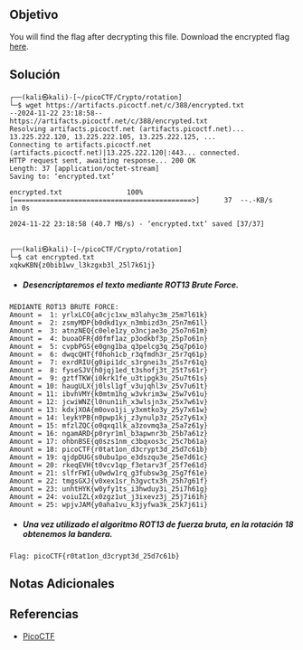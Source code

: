 ## Objetivo
You will find the flag after decrypting this file.
Download the encrypted flag [here](https://artifacts.picoctf.net/c/388/encrypted.txt).
## Solución
```
┌──(kali㉿kali)-[~/picoCTF/Crypto/rotation]
└─$ wget https://artifacts.picoctf.net/c/388/encrypted.txt
--2024-11-22 23:18:58--  https://artifacts.picoctf.net/c/388/encrypted.txt
Resolving artifacts.picoctf.net (artifacts.picoctf.net)... 13.225.222.120, 13.225.222.105, 13.225.222.125, ...
Connecting to artifacts.picoctf.net (artifacts.picoctf.net)|13.225.222.120|:443... connected.
HTTP request sent, awaiting response... 200 OK
Length: 37 [application/octet-stream]
Saving to: ‘encrypted.txt’

encrypted.txt                100%[============================================>]      37  --.-KB/s    in 0s      

2024-11-22 23:18:58 (40.7 MB/s) - ‘encrypted.txt’ saved [37/37]

                                                                                                                  
┌──(kali㉿kali)-[~/picoCTF/Crypto/rotation]
└─$ cat encrypted.txt   
xqkwKBN{z0bib1wv_l3kzgxb3l_25l7k61j}
```

- ##### Desencriptaremos el texto mediante ROT13 Brute Force.
```
MEDIANTE ROT13 BRUTE FORCE:
Amount =  1: yrlxLCO{a0cjc1xw_m3lahyc3m_25m7l61k}
Amount =  2: zsmyMDP{b0dkd1yx_n3mbizd3n_25n7m61l}
Amount =  3: atnzNEQ{c0ele1zy_o3ncjae3o_25o7n61m}
Amount =  4: buoaOFR{d0fmf1az_p3odkbf3p_25p7o61n}
Amount =  5: cvpbPGS{e0gng1ba_q3pelcg3q_25q7p61o}
Amount =  6: dwqcQHT{f0hoh1cb_r3qfmdh3r_25r7q61p}
Amount =  7: exrdRIU{g0ipi1dc_s3rgnei3s_25s7r61q}
Amount =  8: fyseSJV{h0jqj1ed_t3shofj3t_25t7s61r}
Amount =  9: gztfTKW{i0krk1fe_u3tipgk3u_25u7t61s}
Amount = 10: haugULX{j0lsl1gf_v3ujqhl3v_25v7u61t}
Amount = 11: ibvhVMY{k0mtm1hg_w3vkrim3w_25w7v61u}
Amount = 12: jcwiWNZ{l0nun1ih_x3wlsjn3x_25x7w61v}
Amount = 13: kdxjXOA{m0ovo1ji_y3xmtko3y_25y7x61w}
Amount = 14: leykYPB{n0pwp1kj_z3ynulp3z_25z7y61x}
Amount = 15: mfzlZQC{o0qxq1lk_a3zovmq3a_25a7z61y}
Amount = 16: ngamARD{p0ryr1ml_b3apwnr3b_25b7a61z}
Amount = 17: ohbnBSE{q0szs1nm_c3bqxos3c_25c7b61a}
Amount = 18: picoCTF{r0tat1on_d3crypt3d_25d7c61b}
Amount = 19: qjdpDUG{s0ubu1po_e3dszqu3e_25e7d61c}
Amount = 20: rkeqEVH{t0vcv1qp_f3etarv3f_25f7e61d}
Amount = 21: slfrFWI{u0wdw1rq_g3fubsw3g_25g7f61e}
Amount = 22: tmgsGXJ{v0xex1sr_h3gvctx3h_25h7g61f}
Amount = 23: unhtHYK{w0yfy1ts_i3hwduy3i_25i7h61g}
Amount = 24: voiuIZL{x0zgz1ut_j3ixevz3j_25j7i61h}
Amount = 25: wpjvJAM{y0aha1vu_k3jyfwa3k_25k7j61i}
```

- ##### Una vez utilizado el algoritmo ROT13 de fuerza bruta, en la rotación 18 obtenemos la bandera.
```
Flag: picoCTF{r0tat1on_d3crypt3d_25d7c61b}
```
## Notas Adicionales
## Referencias
- [PicoCTF](https://play.picoctf.org)